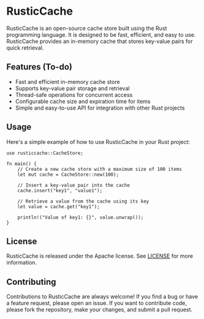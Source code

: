 # RusticCache

RusticCache is an open-source cache store built using the Rust programming language. It is designed to be fast, efficient, and easy to use. RusticCache provides an in-memory cache that stores key-value pairs for quick retrieval.

## Features (To-do)
- Fast and efficient in-memory cache store
- Supports key-value pair storage and retrieval
- Thread-safe operations for concurrent access
- Configurable cache size and expiration time for items
- Simple and easy-to-use API for integration with other Rust projects

## Usage
Here's a simple example of how to use RusticCache in your Rust project:

```
use rusticcache::CacheStore;

fn main() {
    // Create a new cache store with a maximum size of 100 items
    let mut cache = CacheStore::new(100);

    // Insert a key-value pair into the cache
    cache.insert("key1", "value1");

    // Retrieve a value from the cache using its key
    let value = cache.get("key1");

    println!("Value of key1: {}", value.unwrap());
}
```

## License
RusticCache is released under the Apache license. See [LICENSE](https://github.com/vaibhawvipul/RusticCache/blob/main/LICENSE) for more information.

## Contributing
Contributions to RusticCache are always welcome! If you find a bug or have a feature request, please open an issue. If you want to contribute code, please fork the repository, make your changes, and submit a pull request.